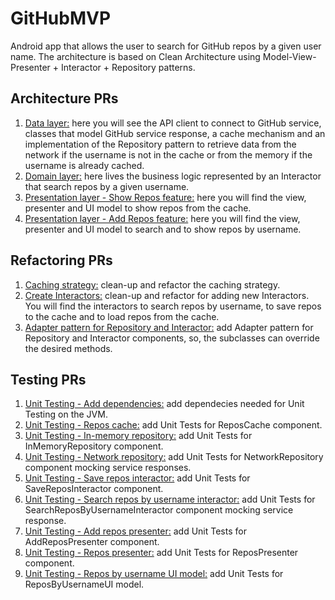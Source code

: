 # GitHubMVP
Android app that allows the user to search for GitHub repos by a given user name. The architecture is based on Clean Architecture using Model-View-Presenter + Interactor + Repository patterns.

## Architecture PRs
1. [Data layer:](https://github.com/AnDevCba/GitHubMVP/pull/1/files) here you will see the API client to connect to GitHub service, classes that model GitHub service response, a cache mechanism and an implementation of the Repository pattern to retrieve data from the network if the username is not in the cache or from the memory if the username is already cached.
2. [Domain layer:](https://github.com/AnDevCba/GitHubMVP/pull/2/files) here lives the business logic represented by an Interactor that search repos by a given username.
3. [Presentation layer - Show Repos feature:](https://github.com/AnDevCba/GitHubMVP/pull/3/files) here you will find the view, presenter and UI model to show repos from the cache. 
4. [Presentation layer - Add Repos feature:](https://github.com/AnDevCba/GitHubMVP/pull/4/files) here you will find the view, presenter and UI model to search and to show repos by username.

## Refactoring PRs
1. [Caching strategy:](https://github.com/AnDevCba/GitHubMVP/pull/5/files) clean-up and refactor the caching strategy.
2. [Create Interactors:](https://github.com/AnDevCba/GitHubMVP/pull/8/files) clean-up and refactor for adding new Interactors. You will find the interactors to search repos by username, to save repos to the cache and to load repos from the cache.
3. [Adapter pattern for Repository and Interactor:](https://github.com/AnDevCba/GitHubMVP/pull/18/files) add Adapter pattern for Repository and Interactor components, so, the subclasses can override the desired methods.

## Testing PRs
1. [Unit Testing - Add dependencies:](https://github.com/AnDevCba/GitHubMVP/pull/7/files) add dependecies needed for Unit Testing on the JVM.
2. [Unit Testing - Repos cache:](https://github.com/AnDevCba/GitHubMVP/pull/10/files) add Unit Tests for ReposCache component.
3. [Unit Testing - In-memory repository:](https://github.com/AnDevCba/GitHubMVP/pull/11/files) add Unit Tests for InMemoryRepository component.
4. [Unit Testing - Network repository:](https://github.com/AnDevCba/GitHubMVP/pull/12/files) add Unit Tests for NetworkRepository component mocking service responses.
5. [Unit Testing - Save repos interactor:](https://github.com/AnDevCba/GitHubMVP/pull/13/files) add Unit Tests for SaveReposInteractor component.
6. [Unit Testing - Search repos by username interactor:](https://github.com/AnDevCba/GitHubMVP/pull/14/files) add Unit Tests for SearchReposByUsernameInteractor component mocking service response.
7. [Unit Testing - Add repos presenter:](https://github.com/AnDevCba/GitHubMVP/pull/15/files) add Unit Tests for AddReposPresenter component.
8. [Unit Testing - Repos presenter:](https://github.com/AnDevCba/GitHubMVP/pull/16/files) add Unit Tests for ReposPresenter component.
9. [Unit Testing - Repos by username UI model:](https://github.com/AnDevCba/GitHubMVP/pull/17/files) add Unit Tests for ReposByUsernameUI model.
